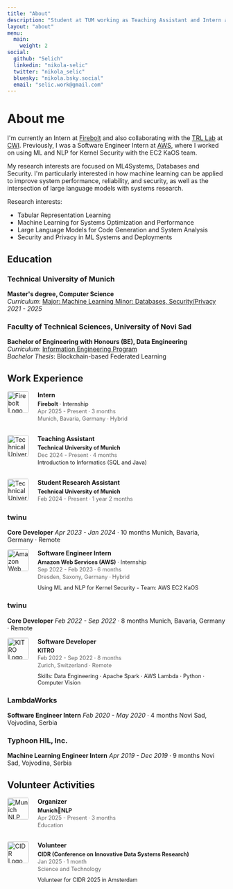 ```yaml
---
title: "About"
description: "Student at TUM working as Teaching Assistant and Intern at Firebolt. Research interests in ML4Systems, LLMs<!-- , security --> and privacy. Collaborating with TRL Lab at CWI."
layout: "about"
menu:
  main:
    weight: 2
social:
  github: "Selich"
  linkedin: "nikola-selic"
  twitter: "nikola_selic"
  bluesky: "nikola.bsky.social"
  email: "selic.work@gmail.com"
---
```


# About me

I'm currently an Intern at [Firebolt](https://www.firebolt.io/) and also collaborating with the [TRL Lab](https://trl-lab.github.io/) at [CWI](https://www.cwi.nl/). Previously, I was a Software Engineer Intern at [AWS](https://aws.amazon.com/), where I worked on using ML and NLP for Kernel Security with the EC2 KaOS team. 

My research interests are focused on ML4Systems, Databases and Security. I'm particularly interested in how machine learning can be applied to improve system performance, reliability, and security, as well as the intersection of large language models with systems research.

Research interests:
- Tabular Representation Learning
- Machine Learning for Systems Optimization and Performance  
- Large Language Models for Code Generation and System Analysis
- Security and Privacy in ML Systems and Deployments

## Education

### Technical University of Munich
**Master's degree, Computer Science**  
*Curriculum*: [Major: Machine Learning Minor: Databases, Security/Privacy](https://www.cit.tum.de/en/cit/studies/degree-programs/master-informatics/)  
*2021 - 2025*

### Faculty of Technical Sciences, University of Novi Sad
**Bachelor of Engineering with Honours (BE), Data Engineering**  
*Curriculum*: [Information Engineering Program](https://stari.ftn.uns.ac.rs/n515410363/information-engineering)  
*Bachelor Thesis*: Blockchain-based Federated Learning

## Work Experience

<div style="display: flex; align-items: flex-start; margin-bottom: 20px;">
  <div style="flex-shrink: 0; margin-right: 20px;">
    <img src="https://images.crunchbase.com/image/upload/c_pad,h_256,w_256,f_auto,q_auto:eco,dpr_1/v1397181395/7ca4a65b5df5f85cc2bc7e2e6e0e0cf4.png" alt="Firebolt Logo" style="width: 50px; height: auto; border-radius: 4px;">
  </div>
  <div style="flex-grow: 1;">
    <h4 style="margin-top: 0; margin-bottom: 5px;">Intern</h4> <!-- Security Researcher -->
    <p style="margin-top: 0; margin-bottom: 2px; font-size: 0.9em;"><strong>Firebolt</strong> · Internship</p>
    <p style="margin-top: 0; margin-bottom: 2px; font-size: 0.9em; color: #666;">Apr 2025 - Present · 3 months</p>
    <p style="margin-top: 0; margin-bottom: 10px; font-size: 0.9em; color: #666;">Munich, Bavaria, Germany · Hybrid</p>
  </div>
</div>

<div style="display: flex; align-items: flex-start; margin-bottom: 20px;">
  <div style="flex-shrink: 0; margin-right: 20px;">
    <img src="https://upload.wikimedia.org/wikipedia/commons/c/c8/Logo_of_the_Technical_University_of_Munich.svg" alt="Technical University of Munich Logo" style="width: 50px; height: auto; border-radius: 4px;">
  </div>
  <div style="flex-grow: 1;">
    <h4 style="margin-top: 0; margin-bottom: 5px;">Teaching Assistant</h4>
    <p style="margin-top: 0; margin-bottom: 2px; font-size: 0.9em;"><strong>Technical University of Munich</strong></p>
    <p style="margin-top: 0; margin-bottom: 2px; font-size: 0.9em; color: #666;">Dec 2024 - Present · 4 months</p>
    <p style="margin-top: 0; margin-bottom: 10px; font-size: 0.9em;">Introduction to Informatics (SQL and Java)</p>
  </div>
</div>

<div style="display: flex; align-items: flex-start; margin-bottom: 20px;">
  <div style="flex-shrink: 0; margin-right: 20px;">
    <img src="https://upload.wikimedia.org/wikipedia/commons/c/c8/Logo_of_the_Technical_University_of_Munich.svg" alt="Technical University of Munich Logo" style="width: 50px; height: auto; border-radius: 4px;">
  </div>
  <div style="flex-grow: 1;">
    <h4 style="margin-top: 0; margin-bottom: 5px;">Student Research Assistant</h4>
    <p style="margin-top: 0; margin-bottom: 2px; font-size: 0.9em;"><strong>Technical University of Munich</strong></p>
    <p style="margin-top: 0; margin-bottom: 2px; font-size: 0.9em; color: #666;">Feb 2024 - Present · 1 year 2 months</p>
  </div>
</div>

### twinu
**Core Developer**
*Apr 2023 - Jan 2024* · 10 months
Munich, Bavaria, Germany · Remote

<div style="display: flex; align-items: flex-start; margin-bottom: 20px;">
  <div style="flex-shrink: 0; margin-right: 20px;">
    <img src="https://upload.wikimedia.org/wikipedia/commons/9/93/Amazon_Web_Services_Logo.svg" alt="Amazon Web Services (AWS) Logo" style="width: 50px; height: auto; border-radius: 4px;">
  </div>
  <div style="flex-grow: 1;">
    <h4 style="margin-top: 0; margin-bottom: 5px;">Software Engineer Intern</h4>
    <p style="margin-top: 0; margin-bottom: 2px; font-size: 0.9em;"><strong>Amazon Web Services (AWS)</strong> · Internship</p>
    <p style="margin-top: 0; margin-bottom: 2px; font-size: 0.9em; color: #666;">Sep 2022 - Feb 2023 · 6 months</p>
    <p style="margin-top: 0; margin-bottom: 10px; font-size: 0.9em; color: #666;">Dresden, Saxony, Germany · Hybrid</p>
    <p style="margin-top: 0; margin-bottom: 0; font-size: 0.9em;">Using ML and NLP for Kernel Security - Team: AWS EC2 KaOS</p>
  </div>
</div>

### twinu
**Core Developer**
*Feb 2022 - Sep 2022* · 8 months
Munich, Bavaria, Germany · Remote

<div style="display: flex; align-items: flex-start; margin-bottom: 20px;">
  <div style="flex-shrink: 0; margin-right: 20px;">
    <img src="https://assets-global.website-files.com/62556985827691ddcbe8f689/62556dc71fd98539f45170f3_KITRO_logo_black.svg" alt="KITRO Logo" style="width: 50px; height: auto; border-radius: 4px;">
  </div>
  <div style="flex-grow: 1;">
    <h4 style="margin-top: 0; margin-bottom: 5px;">Software Developer</h4>
    <p style="margin-top: 0; margin-bottom: 2px; font-size: 0.9em;"><strong>KITRO</strong></p>
    <p style="margin-top: 0; margin-bottom: 2px; font-size: 0.9em; color: #666;">Feb 2022 - Sep 2022 · 8 months</p>
    <p style="margin-top: 0; margin-bottom: 10px; font-size: 0.9em; color: #666;">Zurich, Switzerland · Remote</p>
    <p style="margin-top: 0; margin-bottom: 0; font-size: 0.9em;">Skills: Data Engineering · Apache Spark · AWS Lambda · Python · Computer Vision</p>
  </div>
</div>

### LambdaWorks
**Software Engineer Intern**
*Feb 2020 - May 2020* · 4 months
Novi Sad, Vojvodina, Serbia

### Typhoon HIL, Inc.
**Machine Learning Engineer Intern**
*Apr 2019 - Dec 2019* · 9 months
Novi Sad, Vojvodina, Serbia

## Volunteer Activities

<div style="display: flex; align-items: flex-start; margin-bottom: 20px;">
  <div style="flex-shrink: 0; margin-right: 20px;">
    <img src="https://cidrdb.org/cidr2025/images/cidr2025-logo.svg" alt="Munich NLP Logo" style="width: 50px; height: auto; border-radius: 4px;">
  </div>
  <div style="flex-grow: 1;">
    <h4 style="margin-top: 0; margin-bottom: 5px;">Organizer</h4>
    <p style="margin-top: 0; margin-bottom: 2px; font-size: 0.9em;"><strong>Munich🥨NLP</strong></p>
    <p style="margin-top: 0; margin-bottom: 2px; font-size: 0.9em; color: #666;">Apr 2025 - Present · 3 months</p>
    <p style="margin-top: 0; margin-bottom: 10px; font-size: 0.9em; color: #666;">Education</p>
  </div>
</div>

<div style="display: flex; align-items: flex-start; margin-bottom: 20px;">
  <div style="flex-shrink: 0; margin-right: 20px;">
    <img src="https://cidrdb.org/cidr2025/images/cidr2025-logo.svg" alt="CIDR Logo" style="width: 50px; height: auto; border-radius: 4px;">
  </div>
  <div style="flex-grow: 1;">
    <h4 style="margin-top: 0; margin-bottom: 5px;">Volunteer</h4>
    <p style="margin-top: 0; margin-bottom: 2px; font-size: 0.9em;"><strong>CIDR (Conference on Innovative Data Systems Research)</strong></p>
    <p style="margin-top: 0; margin-bottom: 2px; font-size: 0.9em; color: #666;">Jan 2025 · 1 month</p>
    <p style="margin-top: 0; margin-bottom: 10px; font-size: 0.9em; color: #666;">Science and Technology</p>
    <p style="margin-top: 0; margin-bottom: 0; font-size: 0.9em;">Volunteer for CIDR 2025 in Amsterdam</p>
  </div>
</div>

